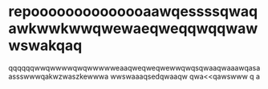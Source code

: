 # repoooooooooooooaawqessssqwaqawkwwkwwqwewaeqweqqwqqwawwswakqaq
qqqqqqwwqwwwwqwqwwwwweaaqweqweqwewwqwqsqwaaqwaaawqasaassswwwqakwzwaszkewwwa
wwswaaaqsedqwaaqw
qwa<<qawswww
q
a
